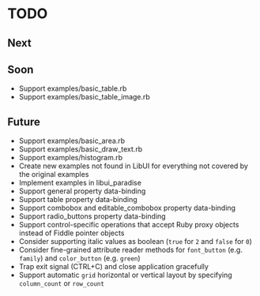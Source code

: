 # TODO

## Next

## Soon

- Support examples/basic_table.rb
- Support examples/basic_table_image.rb

## Future

- Support examples/basic_area.rb
- Support examples/basic_draw_text.rb
- Support examples/histogram.rb
- Create new examples not found in LibUI for everything not covered by the original examples
- Implement examples in libui_paradise
- Support general property data-binding
- Support table property data-binding
- Support combobox and editable_combobox property data-binding
- Support radio_buttons property data-binding
- Support control-specific operations that accept Ruby proxy objects instead of Fiddle pointer objects
- Consider supporting italic values as boolean (`true` for `2` and `false` for `0`)
- Consider fine-grained attribute reader methods for `font_button` (e.g. `family`) and `color_button` (e.g. `green`)
- Trap exit signal (CTRL+C) and close application gracefully
- Support automatic `grid` horizontal or vertical layout by specifying `column_count` or `row_count`
